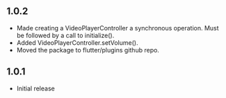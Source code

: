 ## 1.0.2

- Made creating a VideoPlayerController a synchronous operation. Must be followed by a call to initialize().
- Added VideoPlayerController.setVolume().
- Moved the package to flutter/plugins github repo.

## 1.0.1

- Initial release
